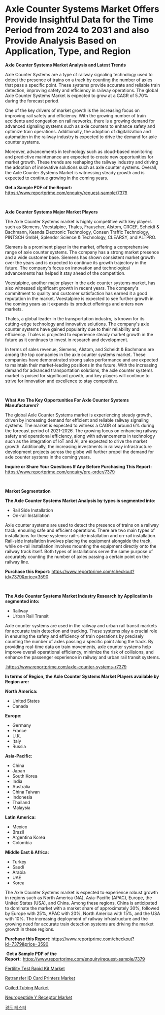 <p><h1>Axle Counter Systems Market Offers Provide Insightful Data for the Time Period from 2024 to 2031 and also Provide Analysis Based on Application, Type, and Region</h1></p><p><strong>Axle Counter Systems Market Analysis and Latest Trends</strong></p>
<p><p>Axle Counter Systems are a type of railway signaling technology used to detect the presence of trains on a track by counting the number of axles that pass a specific point. These systems provide accurate and reliable train detection, improving safety and efficiency in railway operations. The global Axle Counter Systems Market is expected to grow at a CAGR of 5.70% during the forecast period.</p><p>One of the key drivers of market growth is the increasing focus on improving rail safety and efficiency. With the growing number of train accidents and congestion on rail networks, there is a growing demand for advanced signaling systems such as axle counters to enhance safety and optimize train operations. Additionally, the adoption of digitalization and automation in the railway industry is expected to drive the demand for axle counter systems.</p><p>Moreover, advancements in technology such as cloud-based monitoring and predictive maintenance are expected to create new opportunities for market growth. These trends are reshaping the railway industry and driving the adoption of innovative solutions such as axle counter systems. Overall, the Axle Counter Systems Market is witnessing steady growth and is expected to continue growing in the coming years.</p></p>
<p><strong>Get a Sample PDF of the Report:&nbsp;</strong> <a href="https://www.reportprime.com/enquiry/request-sample/7379">https://www.reportprime.com/enquiry/request-sample/7379</a></p>
<p>&nbsp;</p>
<p><strong>Axle Counter Systems Major Market Players</strong></p>
<p><p>The Axle Counter Systems market is highly competitive with key players such as Siemens, Voestalpine, Thales, Frauscher, Alstom, CRCEF, Scheidt & Bachmann, Keanda Electronic Technology, Consen Traffic Technology, PINTSCH GmbH, Splendor Science & Technology, CLEARSY, and ALTPRO.</p><p>Siemens is a prominent player in the market, offering a comprehensive range of axle counter systems. The company has a strong market presence and a wide customer base. Siemens has shown consistent market growth over the years and is expected to continue its growth trajectory in the future. The company's focus on innovation and technological advancements has helped it stay ahead of the competition.</p><p>Voestalpine, another major player in the axle counter systems market, has also witnessed significant growth in recent years. The company's commitment to quality and customer satisfaction has earned it a good reputation in the market. Voestalpine is expected to see further growth in the coming years as it expands its product offerings and enters new markets.</p><p>Thales, a global leader in the transportation industry, is known for its cutting-edge technology and innovative solutions. The company's axle counter systems have gained popularity due to their reliability and efficiency. Thales is projected to experience steady market growth in the future as it continues to invest in research and development.</p><p>In terms of sales revenue, Siemens, Alstom, and Scheidt & Bachmann are among the top companies in the axle counter systems market. These companies have demonstrated strong sales performance and are expected to maintain their market-leading positions in the future. With the increasing demand for advanced transportation solutions, the axle counter systems market is poised for significant growth, and key players will continue to strive for innovation and excellence to stay competitive.</p></p>
<p>&nbsp;</p>
<p><strong>What Are The Key Opportunities For Axle Counter Systems Manufacturers?</strong></p>
<p><p>The global Axle Counter Systems market is experiencing steady growth, driven by increasing demand for efficient and reliable railway signaling systems. The market is expected to witness a CAGR of around 6% during the forecast period of 2021-2026. The growing focus on enhancing railway safety and operational efficiency, along with advancements in technology such as the integration of IoT and AI, are expected to drive the market growth. Additionally, the increasing investments in railway infrastructure development projects across the globe will further propel the demand for axle counter systems in the coming years.</p></p>
<p><strong>Inquire or Share Your Questions If Any Before Purchasing This Report:</strong> <a href="https://www.reportprime.com/enquiry/pre-order/7379">https://www.reportprime.com/enquiry/pre-order/7379</a></p>
<p>&nbsp;</p>
<p><strong>Market Segmentation</strong></p>
<p><strong>The Axle Counter Systems Market Analysis by types is segmented into:</strong></p>
<p><ul><li>Rail Side Installation</li><li>On-rail Installation</li></ul></p>
<p><p>Axle counter systems are used to detect the presence of trains on a railway track, ensuring safe and efficient operations. There are two main types of installations for these systems: rail-side installation and on-rail installation. Rail-side installation involves placing the equipment alongside the track, while on-rail installation involves mounting the equipment directly onto the railway track itself. Both types of installations serve the same purpose of accurately counting the number of axles passing a certain point on the railway line.</p></p>
<p><strong>Purchase this Report:&nbsp;</strong><a href="https://www.reportprime.com/checkout?id=7379&price=3590">https://www.reportprime.com/checkout?id=7379&price=3590</a></p>
<p>&nbsp;</p>
<p><strong>The Axle Counter Systems Market Industry Research by Application is segmented into:</strong></p>
<p><ul><li>Railway</li><li>Urban Rail Transit</li></ul></p>
<p><p>Axle counter systems are used in the railway and urban rail transit markets for accurate train detection and tracking. These systems play a crucial role in ensuring the safety and efficiency of train operations by precisely counting the number of axles passing a specific point along the track. By providing real-time data on train movements, axle counter systems help improve overall operational efficiency, minimize the risk of collisions, and enhance the passenger experience in railway and urban rail transit systems.</p></p>
<p><a href="https://www.reportprime.com/axle-counter-systems-r7379">&nbsp;https://www.reportprime.com/axle-counter-systems-r7379</a></p>
<p><strong>In terms of Region, the Axle Counter Systems Market Players available by Region are:</strong></p>
<p>
    <p> <strong> North America: </strong>
        <ul>
            <li>United States</li>
            <li>Canada</li>
        </ul>
        </p> 
    <p> <strong> Europe: </strong>
        <ul>
            <li>Germany</li>
            <li>France</li>
            <li>U.K.</li>
            <li>Italy</li>
            <li>Russia</li>
        </ul>
        </p> 
    <p> <strong> Asia-Pacific: </strong>
        <ul>
            <li>China</li>
            <li>Japan</li>
            <li>South Korea</li>
            <li>India</li>
            <li>Australia</li>
            <li>China Taiwan</li>
            <li>Indonesia</li>
            <li>Thailand</li>
            <li>Malaysia</li>
        </ul>
        </p> 
    <p> <strong> Latin America: </strong>
        <ul>
            <li>Mexico</li>
            <li>Brazil</li>
            <li>Argentina Korea</li>
            <li>Colombia</li>
        </ul>
        </p> 
    <p> <strong> Middle East & Africa: </strong>
        <ul>
            <li>Turkey</li>
            <li>Saudi</li>
            <li>Arabia</li>
            <li>UAE</li>
            <li>Korea</li>
        </ul>
    </p>
    </p>
<p><p>The Axle Counter Systems market is expected to experience robust growth in regions such as North America (NA), Asia-Pacific (APAC), Europe, the United States (USA), and China. Among these regions, China is anticipated to dominate the market with a market share of approximately 30%, followed by Europe with 25%, APAC with 20%, North America with 15%, and the USA with 10%. The increasing deployment of railway infrastructure and the growing need for accurate train detection systems are driving the market growth in these regions.</p></p>
<p><strong>Purchase this Report: </strong><a href="https://www.reportprime.com/checkout?id=7379&price=3590">https://www.reportprime.com/checkout?id=7379&price=3590</a></p>
<p>&nbsp;<strong>Get a Sample PDF of the Report:&nbsp;&nbsp;</strong><a href="https://www.reportprime.com/enquiry/request-sample/7379">https://www.reportprime.com/enquiry/request-sample/7379</a></p>
<p><strong></strong></p>
<p><p><a href="https://medium.com/@foxworth8231/insights-into-the-fertility-test-rapid-kit-industry-market-financial-status-market-size-and-ff236c6752af">Fertility Test Rapid Kit Market</a></p><p><a href="https://github.com/carolinehamilton5656/Market-Research-Report-List-1/blob/main/retransfer-id-card-printers-market.md">Retransfer ID Card Printers Market</a></p><p><a href="https://github.com/edaunhshhs/Market-Research-Report-List-1/blob/main/coiled-tubing-market.md">Coiled Tubing Market</a></p><p><a href="https://www.linkedin.com/pulse/global-neuropeptide-y-receptor-market-size-share-analysis-0fwec?trackingId=TUw7Wc95jBa8%2Fl%2FpzrwXeA%3D%3D">Neuropeptide Y Receptor Market</a></p><p><a href="https://medium.com/@ejuynpri79/%EC%8B%9C%EC%9E%A5-%EC%98%88%EC%B8%A1-%EA%B8%80%EB%A1%9C%EB%B2%8C-%EA%B2%BD%EB%8F%84-%EC%B8%A1%EC%A0%95%EA%B8%B0-%EB%8F%99%ED%96%A5-%EB%B0%8F-%EC%98%81%ED%96%A5-%EB%B6%84%EC%84%9D-2024-2031-%EC%9D%91%EC%9A%A9-%EB%B6%84%EC%95%BC-%EC%B2%A0-%EB%B0%8F-%EA%B0%95-%ED%95%A9%EA%B8%88-%EA%B3%A0%EB%AC%B4-%ED%94%8C%EB%9D%BC%EC%8A%A4%ED%8B%B1-%EB%B3%B4%EC%84%9D-%EA%B8%B0%ED%83%80-%EB%B0%8F-%EC%9C%A0%ED%98%95-%EA%B3%BC%EC%9D%BC-%EA%B2%BD%EB%8F%84-%EC%B8%A1%EC%A0%95%EA%B8%B0-%EC%8B%9C%EB%A9%98%ED%8A%B8-%EA%B2%BD%EB%8F%84-%EC%B8%A1%EC%A0%95%EA%B8%B0-6b65b2383a6f">경도 테스터</a></p></p>